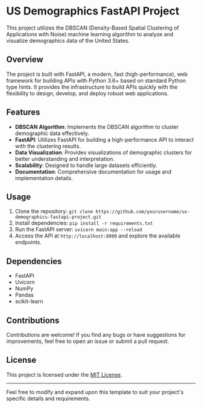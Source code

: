 
# US Demographics FastAPI Project

This project utilizes the DBSCAN (Density-Based Spatial Clustering of Applications with Noise) machine learning algorithm to analyze and visualize demographics data of the United States. 

## Overview
The project is built with FastAPI, a modern, fast (high-performance), web framework for building APIs with Python 3.6+ based on standard Python type hints. It provides the infrastructure to build APIs quickly with the flexibility to design, develop, and deploy robust web applications.

## Features
- **DBSCAN Algorithm**: Implements the DBSCAN algorithm to cluster demographic data effectively.
- **FastAPI**: Utilizes FastAPI for building a high-performance API to interact with the clustering results.
- **Data Visualization**: Provides visualizations of demographic clusters for better understanding and interpretation.
- **Scalability**: Designed to handle large datasets efficiently.
- **Documentation**: Comprehensive documentation for usage and implementation details.

## Usage
1. Clone the repository: `git clone https://github.com/yourusername/us-demographics-fastapi-project.git`
2. Install dependencies: `pip install -r requirements.txt`
3. Run the FastAPI server: `uvicorn main:app --reload`
4. Access the API at `http://localhost:8000` and explore the available endpoints.

## Dependencies
- FastAPI
- Uvicorn
- NumPy
- Pandas
- scikit-learn

## Contributions
Contributions are welcome! If you find any bugs or have suggestions for improvements, feel free to open an issue or submit a pull request.

## License
This project is licensed under the [MIT License](LICENSE).

---

Feel free to modify and expand upon this template to suit your project's specific details and requirements.
